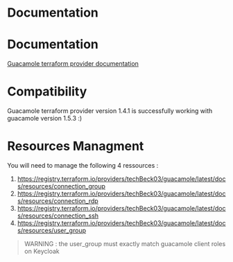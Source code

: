 # Documentation

# Documentation

[Guacamole terraform provider documentation](https://registry.terraform.io/providers/techBeck03/guacamole/latest/docs)

# Compatibility

Guacamole terraform provider version 1.4.1 is successfully working with guacamole version 1.5.3 :)

# Resources Managment

You will need to manage the following 4 ressources :
1. https://registry.terraform.io/providers/techBeck03/guacamole/latest/docs/resources/connection_group
2. https://registry.terraform.io/providers/techBeck03/guacamole/latest/docs/resources/connection_rdp
3. https://registry.terraform.io/providers/techBeck03/guacamole/latest/docs/resources/connection_ssh
4. https://registry.terraform.io/providers/techBeck03/guacamole/latest/docs/resources/user_group

> WARNING : the user_group must exactly match guacamole client roles on Keycloak

